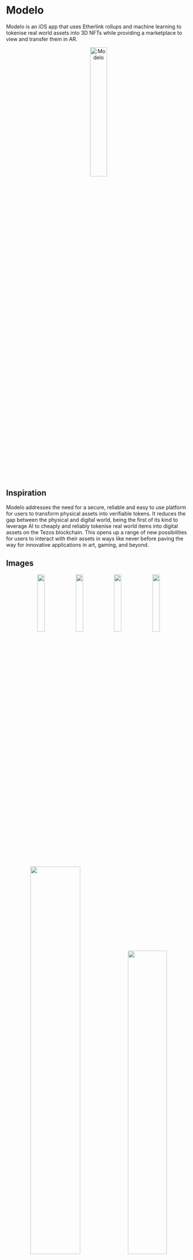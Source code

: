 # Modelo

Modelo is an iOS app that uses Etherlink rollups and machine learning to tokenise real world assets into 3D NFTs while providing a marketplace to view and transfer them in AR.

<p align="center">
  <img src="https://github.com/acse-am9023/ethoxford/assets/142490406/95fb7974-56ae-4cda-bb5b-33d2d05cc0ff" alt="Modelo" width="30%" height="auto"/>
</p>

## Inspiration
Modelo addresses the need for a secure, reliable and easy to use platform for users to transform physical assets into verifiable tokens. It reduces the gap between the physical and digital world, being the first of its kind to leverage AI to cheaply and reliably tokenise real world items into digital assets on the Tezos blockchain. This opens up a range of new possibilities for users to interact with their assets in ways like never before paving the way for innovative applications in art, gaming, and beyond.

## Images
<p align="center">
<img src=https://github.com/acse-am9023/ethoxford/assets/22000925/6dbaade5-08fb-48f3-93ca-10acb68d0d74 width=20% >
<img src=https://github.com/acse-am9023/ethoxford/assets/22000925/5e85da88-842e-4f5a-ab35-f3d2268388cb width=20% >
<img src=https://github.com/acse-am9023/ethoxford/assets/22000925/5e5324b3-a8f1-491e-8751-fc7bb0bb7789 width=20% >
<img src=https://github.com/acse-am9023/ethoxford/assets/22000925/fd8637d6-c447-4490-98cf-30798e0df69c width=20% >
</p>

<p align="center">
  <img src="https://github.com/acse-am9023/ethoxford/assets/22000925/83983416-3ae8-4434-b2a9-7b191a5d19ba" width="52%" />
  <img src="https://github.com/acse-am9023/ethoxford/assets/22000925/cbd78db1-15b9-4651-b2be-c8e7b2d5f9cd" width="46%" />
</p>

## Team
- Artemiy Malyshau: MSc CS and Engineering, Imperial [Connect](https://www.linkedin.com/in/artemiy-malyshau/)
- Jeevan Jutla: Binance Security Engineer [Connect](https://www.linkedin.com/in/jeevan-jutla/)

## Workflow
1. The user logs in using Metamask or creates an account using a walletless onboarding using Google O-Auth and Web3Auth.
2. A user captures a photo of the real-world asset they want to tokenize.
3. The NeRF neural network generates a 3D model of the object from that image.
4. Location, time and price metadata is stored in the transaction.
5. The 3D model is hashed and stored on IPFS using Web3Storage.
6. The digital twin smart contract is deployed containing the metadata and hash of the model.
7. The user signs the transaction using a signer key generated by Apple faceID.
8. The verified asset is then recorded on-chain.
9. Users can view the assets listed for sale in the marketplace and view the objects in AR on the iPhone.
10. The marketplace smart contract facilitates sales between users.
11. Users can view their assets in app, in AR and view the attached metadata.


### How we built it

- Etherlink: Serves as the underlying blockchain infrastructure providing EVM compatibility, secure and affordable asset tokenization using its decentralised sequencer and low gas fees, and reliable data handling through its fair ordering and integration with the Tezos protocol.
- NeRF Instant NGP: To generate a 3D model from an image  [Research Paper](https://docs.nerf.studio/nerfology/methods/instant_ngp.html), [Code](https://github.com/acse-am9023/ethoxford/tree/main/nerf)
- iOS Frontend & AR Kit:  [Code](https://github.com/acse-am9023/ethoxford/tree/main/modelo_ios)
- Hardhat: To test and deploy the smart contracts
- Web3Auth: As non-custodial way of storing private keys for a walletless onboarding experiance.
- NFT digital twin contract: Containing metadata and hashes to to model [Deployed Contract](https://testnet-explorer.etherlink.com/tx/0x7199d851bab83caa25ef189ab8cb6d86f60e152615937c4ce0099c90302cbe9f), [Code](https://github.com/acse-am9023/ethoxford/blob/main/web3/contracts/NFT.sol) 
- Marketplace contract: To manage transactions of tokens between users [Deployed Contract](https://testnet-explorer.etherlink.com/tx/0x8d7c4dc4d99e1cef2eafae1bde8f7e942e1051404f53eca08007ccbccd554d27),[Code](https://github.com/acse-am9023/ethoxford/blob/main/web3/contracts/Marketplace.sol)
- Web3Storage API: For IPFS storage of the generated model
- JS REST API Backend: To manaage backend calls with the UI 
- AWS EC2: To run the nerf model on distributed GPU's to generate the model in ~45 seconds.

### Etherlink
Etherlink is an excellent fit for Modelo, as its Ethereum compatibility allows for smooth transfer of digital assets between different blockchain networks, hinting at a future with a much larger market for users. This feature means users can easily access and trade their tokenized assets in a wider blockchain ecosystem. Additionally, Etherlink's low fees make it more affordable for users to tokenize and manage their assets, encouraging broader participation. The platform's strong defense against MEV attacks and its secure, decentralized transaction system ensure that users' assets are safe and their transactions are fair and transparent. This combination of accessibility, affordability, and security makes Etherlink a smart choice for Modelo, promising an enhanced and user-friendly experience in the world of digital asset tokenization.

### Architecture Diagram
<p align="center">
  <img src="https://github.com/acse-am9023/ethoxford/assets/22000925/a22219f7-50b4-4377-9356-3dd287b23bac" alt="Arch" width="110%" height="auto"/>
</p>

### Future Roadmap
- Improve 3D modeling accuracy and speed
- Oracles for further verification of metadata
- Chainlink CCIP to transfer modified ERC-721 tokens cross chain

By focusing on these aspects, our solution addresses the critical challenges in asset tokenization, offering a novel, secure, and practical approach that adds significant value to the Etherlink ecosystem and beyond.

### Usecases
- Art and Collectibles: Artists and collectors can tokenize their artworks and collectibles, providing a new way to authenticate and trade these items.
- Luxury Goods Authentication:Tokenize high-value items like luxury watches or jewelry to combat counterfeiting and prove authenticity.
- Intellectual Property Rights: Creators can tokenize their intellectual property for easier licensing and enforcement.
- etc.
